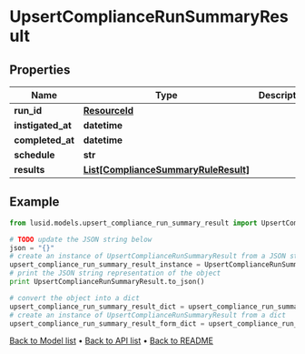 # UpsertComplianceRunSummaryResult


## Properties
Name | Type | Description | Notes
------------ | ------------- | ------------- | -------------
**run_id** | [**ResourceId**](ResourceId.md) |  | 
**instigated_at** | **datetime** |  | 
**completed_at** | **datetime** |  | 
**schedule** | **str** |  | 
**results** | [**List[ComplianceSummaryRuleResult]**](ComplianceSummaryRuleResult.md) |  | 

## Example

```python
from lusid.models.upsert_compliance_run_summary_result import UpsertComplianceRunSummaryResult

# TODO update the JSON string below
json = "{}"
# create an instance of UpsertComplianceRunSummaryResult from a JSON string
upsert_compliance_run_summary_result_instance = UpsertComplianceRunSummaryResult.from_json(json)
# print the JSON string representation of the object
print UpsertComplianceRunSummaryResult.to_json()

# convert the object into a dict
upsert_compliance_run_summary_result_dict = upsert_compliance_run_summary_result_instance.to_dict()
# create an instance of UpsertComplianceRunSummaryResult from a dict
upsert_compliance_run_summary_result_form_dict = upsert_compliance_run_summary_result.from_dict(upsert_compliance_run_summary_result_dict)
```
[Back to Model list](../README.md#documentation-for-models) &#8226; [Back to API list](../README.md#documentation-for-api-endpoints) &#8226; [Back to README](../README.md)


